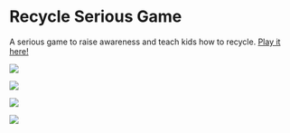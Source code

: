 # Recycle Serious Game
A serious game to raise awareness and teach kids how to recycle.
[Play it here!](https://joangm.itch.io/kids-recycle)

![](https://github.com/JoanStinson/Recycle_Serious_Game/blob/master/Recycle%20Images/01.png)

![](https://github.com/JoanStinson/Recycle_Serious_Game/blob/master/Recycle%20Images/02.png)

![](https://github.com/JoanStinson/Recycle_Serious_Game/blob/master/Recycle%20Images/03.png)

![](https://github.com/JoanStinson/Recycle_Serious_Game/blob/master/Recycle%20Images/04.png)
